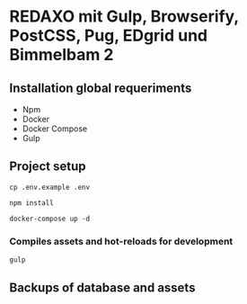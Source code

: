 # REDAXO mit Gulp, Browserify, PostCSS, Pug, EDgrid und Bimmelbam 2

## Installation global requeriments
- Npm
- Docker
- Docker Compose
- Gulp

## Project setup
```
cp .env.example .env
```
```
npm install
```
```
docker-compose up -d
```

### Compiles assets and hot-reloads for development
```
gulp
```

## Backups of database and assets